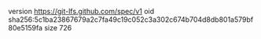 version https://git-lfs.github.com/spec/v1
oid sha256:5c1ba23867679a2c7fa49c19c052c3a302c674b704d8db801a579bf80e5159fa
size 726
